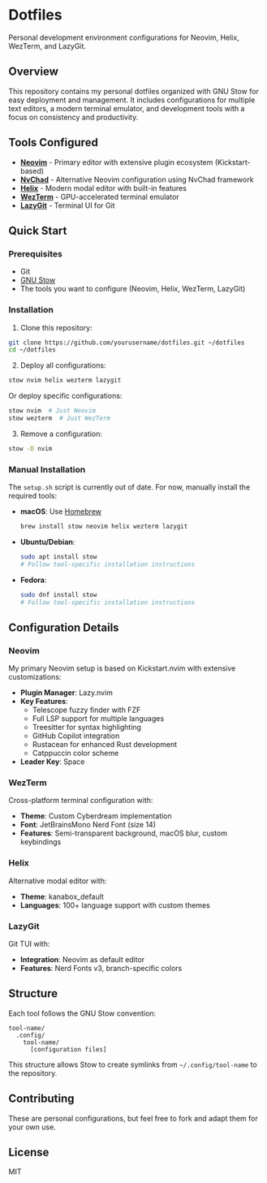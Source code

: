 # Dotfiles

Personal development environment configurations for Neovim, Helix, WezTerm, and LazyGit.

## Overview

This repository contains my personal dotfiles organized with GNU Stow for easy deployment and management. It includes configurations for multiple text editors, a modern terminal emulator, and development tools with a focus on consistency and productivity.

## Tools Configured

- **[Neovim](nvim/)** - Primary editor with extensive plugin ecosystem (Kickstart-based)
- **[NvChad](nvchad/)** - Alternative Neovim configuration using NvChad framework
- **[Helix](helix/)** - Modern modal editor with built-in features
- **[WezTerm](wezterm/)** - GPU-accelerated terminal emulator
- **[LazyGit](lazygit/)** - Terminal UI for Git

## Quick Start

### Prerequisites

- Git
- [GNU Stow](https://www.gnu.org/software/stow/)
- The tools you want to configure (Neovim, Helix, WezTerm, LazyGit)

### Installation

1. Clone this repository:
```bash
git clone https://github.com/yourusername/dotfiles.git ~/dotfiles
cd ~/dotfiles
```

2. Deploy all configurations:
```bash
stow nvim helix wezterm lazygit
```

Or deploy specific configurations:
```bash
stow nvim  # Just Neovim
stow wezterm  # Just WezTerm
```

3. Remove a configuration:
```bash
stow -D nvim
```

### Manual Installation

The `setup.sh` script is currently out of date. For now, manually install the required tools:

- **macOS**: Use [Homebrew](https://brew.sh/)
  ```bash
  brew install stow neovim helix wezterm lazygit
  ```

- **Ubuntu/Debian**:
  ```bash
  sudo apt install stow
  # Follow tool-specific installation instructions
  ```

- **Fedora**:
  ```bash
  sudo dnf install stow
  # Follow tool-specific installation instructions
  ```

## Configuration Details

### Neovim

My primary Neovim setup is based on Kickstart.nvim with extensive customizations:

- **Plugin Manager**: Lazy.nvim
- **Key Features**:
  - Telescope fuzzy finder with FZF
  - Full LSP support for multiple languages
  - Treesitter for syntax highlighting
  - GitHub Copilot integration
  - Rustacean for enhanced Rust development
  - Catppuccin color scheme
- **Leader Key**: Space

### WezTerm

Cross-platform terminal configuration with:
- **Theme**: Custom Cyberdream implementation
- **Font**: JetBrainsMono Nerd Font (size 14)
- **Features**: Semi-transparent background, macOS blur, custom keybindings

### Helix

Alternative modal editor with:
- **Theme**: kanabox_default
- **Languages**: 100+ language support with custom themes

### LazyGit

Git TUI with:
- **Integration**: Neovim as default editor
- **Features**: Nerd Fonts v3, branch-specific colors

## Structure

Each tool follows the GNU Stow convention:
```
tool-name/
  .config/
    tool-name/
      [configuration files]
```

This structure allows Stow to create symlinks from `~/.config/tool-name` to the repository.

## Contributing

These are personal configurations, but feel free to fork and adapt them for your own use.

## License

MIT
